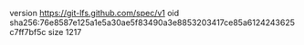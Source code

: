 version https://git-lfs.github.com/spec/v1
oid sha256:76e8587e125a1e5a30ae5f83490a3e8853203417ce85a6124243625c7ff7bf5c
size 1217

